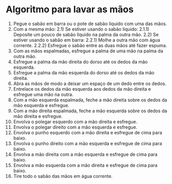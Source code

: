 # Algoritmo para lavar as mãos
1) Pegue o sabão em barra ou o pote de sabão líquido com uma das mãos.
2) Com a mesma mão:
    2.1) Se estiver usando o sabão líquido:
        2.1.1) Deposite um pouco de sabão líquido na palma da outra mão.
    2.2) Se estiver usando o sabão em barra:
        2.2.1) Molhe a outra mão com água corrente.
        2.2.2) Esfregue o sabão entre as duas mãos até fazer espuma.
3) Com as mãos espalmadas, esfregue a palma de uma mão na palma da outra mão.
4) Esfregue a palma da mão direita do dorso até os dedos da mão esquerda.
5) Esfregue a palma da mão esquerda do dorso até os dedos da mão direita.
6) Abra as mãos de modo a deixar um espaço de um dedo entre os dedos.
7) Entrelace os dedos da mão esquerda aos dedos da mão direita e esfregue uma mão na outra.
8) Com a mão esquerda espalmada, feche a mão direita sobre os dedos da mão esquerda e esfregue.
9) Com a mão direita espalmada, feche a mão esquerda sobre os dedos da mão direita e esfregue.
10) Envolva o polegar esquerdo com a mão direita e esfregue.
11) Envolva o polegar direito com a mão esquerda e esfregue.
12) Envolva o punho esquerdo com a mão direita e esfregue de cima para baixo.
13) Envolva o punho direito com a mão esquerda e esfregue de cima para baixo.
14) Envolva a mão direita com a mão esquerda e esfregue de cima para baixo.
15) Envolva a mão esquerda com a mão direita e esfregue de cima para baixo.
16) Tire todo o sabão das mãos em água corrente.